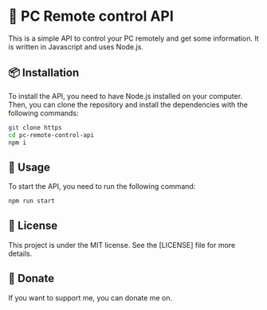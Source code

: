 # 🐝 PC Remote control API 

This is a simple API to control your PC remotely and get some information. It is written in Javascript and uses Node.js.

## 📦 Installation

To install the API, you need to have Node.js installed on your computer. Then, you can clone the repository and install the dependencies with the following commands:

```bash
git clone https
cd pc-remote-control-api
npm i
```

## 🚀 Usage

To start the API, you need to run the following command:

```bash
npm run start
```

## 📝 License

This project is under the MIT license. See the [LICENSE] file for more details.

## 💸 Donate

If you want to support me, you can donate me on.